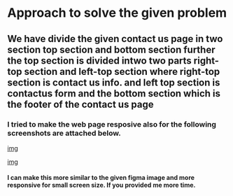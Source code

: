 # Approach to solve the given problem

##   We have divide the given contact us page in two section **top section** and **bottom section** further the top section is divided intwo two parts **right-top section** and **left-top section** where right-top section is contact us info. and left top section is contactus form and the bottom section which is the footer of the contact us page   ##

### I tried to make the web page resposive also for the following screenshots are attached below.   ###

[img](./output/Screenshot%20(58).png)

[img](./output/Screenshot%20(59).png)

#### I can make this more similar  to the given figma image and more responsive for small screen size. If you provided me more time.  ####